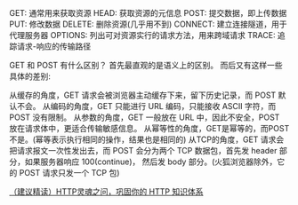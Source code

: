 GET: 通常用来获取资源
HEAD: 获取资源的元信息
POST: 提交数据，即上传数据
PUT: 修改数据
DELETE: 删除资源(几乎用不到)
CONNECT: 建立连接隧道，用于代理服务器
OPTIONS: 列出可对资源实行的请求方法，用来跨域请求
TRACE: 追踪请求-响应的传输路径

GET 和 POST 有什么区别？
首先最直观的是语义上的区别。
而后又有这样一些具体的差别:

从缓存的角度，GET 请求会被浏览器主动缓存下来，留下历史记录，而 POST 默认不会。
从编码的角度，GET 只能进行 URL 编码，只能接收 ASCII 字符，而 POST 没有限制。
从参数的角度，GET 一般放在 URL 中，因此不安全，POST 放在请求体中，更适合传输敏感信息。
从幂等性的角度，GET是幂等的，而POST不是。(幂等表示执行相同的操作，结果也是相同的)
从TCP的角度，GET 请求会把请求报文一次性发出去，而 POST 会分为两个 TCP 数据包，首先发 header 部分，如果服务器响应 100(continue)， 然后发 body 部分。(火狐浏览器除外，它的 POST 请求只发一个 TCP 包)



[（建议精读）HTTP灵魂之问，巩固你的 HTTP 知识体系](https://juejin.cn/post/6844904100035821575)